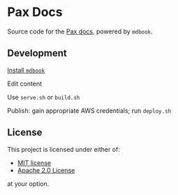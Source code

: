 # Pax Docs

Source code for the [Pax docs](https://docs.pax-lang.org), powered by `mdbook`.


## Development

[Install `mdbook`](https://rust-lang.github.io/mdBook/guide/installation.html)

Edit content

Use `serve.sh` or `build.sh`

Publish: gain appropriate AWS credentials; run `deploy.sh`


## License 

This project is licensed under either of:
 - [MIT license](LICENSE-MIT)
 - [Apache 2.0 License](LICENSE-APACHE)

at your option.